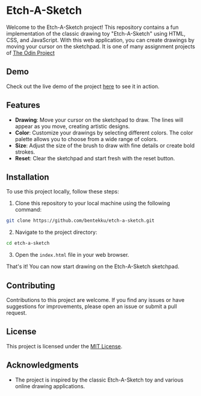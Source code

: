 # Etch-A-Sketch

Welcome to the Etch-A-Sketch project! This repository contains a fun implementation of the classic drawing toy "Etch-A-Sketch" using HTML, CSS, and JavaScript. With this web application, you can create drawings by moving your cursor on the sketchpad. It is one of many assignment projects of [The Odin Project](https://www.theodingproject.com)

## Demo

Check out the live demo of the project [here](https://bentekku.github.io/etch-a-sketch/) to see it in action.

## Features

- **Drawing**: Move your cursor on the sketchpad to draw. The lines will appear as you move, creating artistic designs.
- **Color**: Customize your drawings by selecting different colors. The color palette allows you to choose from a wide range of colors.
- **Size**: Adjust the size of the brush to draw with fine details or create bold strokes.
- **Reset**: Clear the sketchpad and start fresh with the reset button.

## Installation

To use this project locally, follow these steps:

1. Clone this repository to your local machine using the following command:

```bash
git clone https://github.com/bentekku/etch-a-sketch.git
```

2. Navigate to the project directory:

```bash
cd etch-a-sketch
```

3. Open the `index.html` file in your web browser.

That's it! You can now start drawing on the Etch-A-Sketch sketchpad.

## Contributing

Contributions to this project are welcome. If you find any issues or have suggestions for improvements, please open an issue or submit a pull request.

## License

This project is licensed under the [MIT License](LICENSE).

## Acknowledgments

- The project is inspired by the classic Etch-A-Sketch toy and various online drawing applications.
